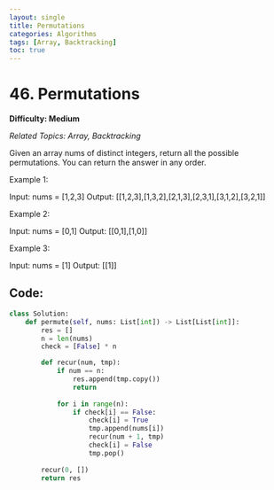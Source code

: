 ```yaml
---
layout: single
title: Permutations
categories: Algorithms
tags: [Array, Backtracking]
toc: true
---
```

# 46. Permutations

**Difficulty: Medium** 

*Related Topics: Array, Backtracking*

Given an array nums of distinct integers, return all the possible permutations. You can return the answer in any order.

Example 1:

Input: nums = [1,2,3]
Output: [[1,2,3],[1,3,2],[2,1,3],[2,3,1],[3,1,2],[3,2,1]]

Example 2:

Input: nums = [0,1]
Output: [[0,1],[1,0]]

Example 3:

Input: nums = [1]
Output: [[1]]

## Code:

```python
class Solution:
    def permute(self, nums: List[int]) -> List[List[int]]:
        res = []
        n = len(nums)
        check = [False] * n

        def recur(num, tmp):
            if num == n:
                res.append(tmp.copy())
                return
                
            for i in range(n):
                if check[i] == False:
                    check[i] = True
                    tmp.append(nums[i])
                    recur(num + 1, tmp)
                    check[i] = False
                    tmp.pop()
        
        recur(0, [])
        return res
```
